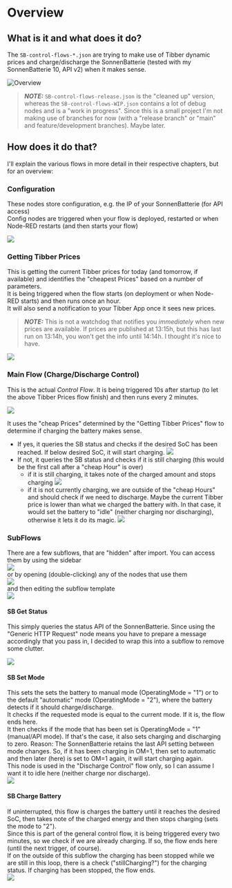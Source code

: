 # Overview
## What is it and what does it do?

The `SB-control-flows-*.json` are trying to make use of Tibber dynamic prices and charge/discharge the SonnenBatterie (tested with my SonnenBatterie 10, API v2) when it makes sense.

![Overview](../images/SB-flow-overview.png  )

> **_NOTE:_**  `SB-control-flows-release.json` is the "cleaned up" version, whereas the `SB-control-flows-WIP.json` contains a lot of debug nodes and is a "work in progress". Since this is a small project I'm not making use of branches for now (with a "release branch" or "main" and feature/development branches). Maybe later.


## How does it do that?

I'll explain the various flows in more detail in their respective chapters, but for an overview:

### Configuration

These nodes store configuration, e.g. the IP of your SonnenBatterie (for API access)  
Config nodes are triggered when your flow is deployed, restarted or when Node-RED restarts (and then starts your flow)

![](../images/Overview-confignodes.png  )

### Getting Tibber Prices
This is getting the current Tibber prices for today (and tomorrow, if available) and identifies the "cheapest Prices" based on a number of parameters.  
It is being triggered when the flow starts (on deployment or when Node-RED starts) and then runs once an hour.  
It will also send a notification to your Tibber App once it sees new prices.  

> **_NOTE:_** This is not a watchdog that notifies you _immediately_ when new prices are available. If prices are published at 13:15h, but this has last run on 13:14h, you won't get the info until 14:14h. I thought it's nice to have. 

![](../images/Overview_Price-flow.png  )


### Main Flow (Charge/Discharge Control)

This is the actual _Control Flow_. It is being triggered 10s after startup (to let the above Tibber Prices flow finish) and then runs every 2 minutes.  

![](../images/Overview_Main-flow.png  )

It uses the "cheap Prices" determined by the "Getting Tibber Prices" flow to determine if charging the battery makes sense.

* If yes, it queries the SB status and checks if the desired SoC has been reached. If below desired SoC, it will start charging. ![](../images/Overview_charge.png  )
* If not, it queries the SB status and checks if it is still charging (this would be the first call after a "cheap Hour" is over)
    * if it is still charging, it takes note of the charged amount and stops charging ![](../images/Overview_dontcharge.png  )
    * if it is not currently charging, we are outside of the "cheap Hours" and should check if we need to discharge. Maybe the current Tibber price is lower than what we charged the battery with. In that case, it would set the battery to "idle" (neither charging nor discharging), otherwise it lets it do its magic. ![](../images/Overview_dontdischarge.png  )



### SubFlows

There are a few subflows, that are "hidden" after import. You can access them by using the sidebar   
![](../images/Overview_subflows_sidebar.png)   
or by opening (double-clicking) any of the nodes that use them   
![](../images/Overview_subflows_usage.png)    
and then editing the subflow template   
![](../images/Overview_editsubflow.png)

#### SB Get Status
This simply queries the status API of the SonnenBatterie. Since using the "Generic HTTP Request" node means you have to prepare a message accordingly that you pass in, I decided to wrap this into a subflow to remove some clutter.

![](../images/Overview_subflow_getstatus.png  )


#### SB Set Mode
This sets the sets the battery to manual mode (OperatingMode = "1") or to the default "automatic" mode (OperatingMode = "2"), where the battery detects if it should charge/discharge.   
It checks if the requested mode is equal to the current mode. If it is, the flow ends here.   
It then checks if the mode that has been set is OperatingMode = "1" (manual/API mode). If that's the case, it also sets charging and discharging to zero. 
Reason: The SonnenBatterie retains the last API setting between mode changes. So, if it has been charging in OM=1, then set to automatic and then later (here) is set to OM=1 again, it will start charging again.   
This node is used in the "Discharge Control" flow only, so I can assume I want it to idle here (neither charge nor discharge).   
![](../images/Overview_subflow_Setmode.png  )


#### SB Charge Battery
If uninterrupted, this flow is charges the battery until it reaches the desired SoC, then takes note of the charged energy and then stops charging (sets the mode to "2").   
Since this is part of the general control flow, it is being triggered every two minutes, so we check if we are already charging. If so, the flow ends here (until the next trigger, of course).    
If on the outside of this subflow the charging has been stopped while we are still in this loop, there is a check ("stillCharging?") for the charging status. If charging has been stopped, the flow ends.  
![](../images/Overview_subflow_charge.png  )













